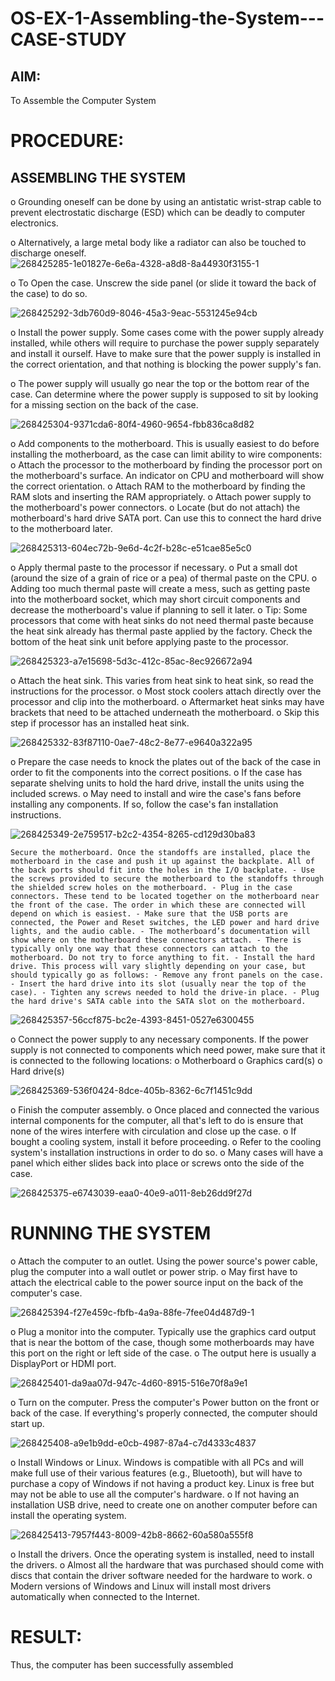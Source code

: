 # OS-EX-1-Assembling-the-System---CASE-STUDY

## AIM:
To Assemble the Computer System


# PROCEDURE:
## ASSEMBLING THE SYSTEM

o Grounding oneself can be done by using an antistatic wrist-strap cable to prevent electrostatic discharge (ESD) which can be deadly to computer electronics.

o Alternatively, a large metal body like a radiator can also be touched to discharge oneself.
![268425285-1e01827e-6e6a-4328-a8d8-8a44930f3155-1](https://github.com/Jeevithha/OS-EX-1-Assembling-the-System---CASE-STUDY/assets/123623197/38652b5c-e39a-4ec6-8294-7358d18d811d)


o To Open the case. Unscrew the side panel (or slide it toward the back of the case) to do so.

![268425292-3db760d9-8046-45a3-9eac-5531245e94cb](https://github.com/Jeevithha/OS-EX-1-Assembling-the-System---CASE-STUDY/assets/123623197/4c3c6cfd-2476-41a0-88fe-c09c376012c8)


o Install the power supply. Some cases come with the power supply already installed, while others will require to purchase the power supply separately and install it ourself. Have to make sure that the power supply is installed in the correct orientation, and that nothing is blocking the power supply's fan.

o The power supply will usually go near the top or the bottom rear of the case. Can determine where the power supply is supposed to sit by looking for a missing section on the back of the case.

![268425304-9371cda6-80f4-4960-9654-fbb836ca8d82](https://github.com/Jeevithha/OS-EX-1-Assembling-the-System---CASE-STUDY/assets/123623197/e013c1d6-aa1f-40ea-94d4-5709f243cab5)


o Add components to the motherboard. This is usually easiest to do before installing the motherboard, as the case can limit ability to wire components:
o Attach the processor to the motherboard by finding the processor port on the motherboard's surface. An indicator on CPU and motherboard will show the correct orientation. 
o Attach RAM to the motherboard by finding the RAM slots and inserting the RAM appropriately. 
o Attach power supply to the motherboard's power connectors. 
o Locate (but do not attach) the motherboard's hard drive SATA port. Can use this to connect the hard drive to the motherboard later.

![268425313-604ec72b-9e6d-4c2f-b28c-e51cae85e5c0](https://github.com/Jeevithha/OS-EX-1-Assembling-the-System---CASE-STUDY/assets/123623197/04c8a6ac-b973-4ca6-8826-befc9a7f0906)


o Apply thermal paste to the processor if necessary.
o Put a small dot (around the size of a grain of rice or a pea) of thermal paste on the CPU.
o Adding too much thermal paste will create a mess, such as getting paste into the motherboard socket, which may short circuit components and decrease the motherboard's value if planning to sell it later.
o Tip: Some processors that come with heat sinks do not need thermal paste because the heat sink already has thermal paste applied by the factory. Check the bottom of the heat sink unit before applying paste to the processor.

![268425323-a7e15698-5d3c-412c-85ac-8ec926672a94](https://github.com/Jeevithha/OS-EX-1-Assembling-the-System---CASE-STUDY/assets/123623197/2e59989d-b013-4406-8370-cff83e728698)


o Attach the heat sink. This varies from heat sink to heat sink, so read the instructions for the processor. 
o Most stock coolers attach directly over the processor and clip into the motherboard. 
o Aftermarket heat sinks may have brackets that need to be attached underneath the motherboard. 
o Skip this step if processor has an installed heat sink.

![268425332-83f87110-0ae7-48c2-8e77-e9640a322a95](https://github.com/Jeevithha/OS-EX-1-Assembling-the-System---CASE-STUDY/assets/123623197/0a4c3746-1993-4386-aac5-ec7b90fb3029)

o Prepare the case needs to knock the plates out of the back of the case in order to fit the components into the correct positions.
o If the case has separate shelving units to hold the hard drive, install the units using the included screws.
o May need to install and wire the case's fans before installing any components. If so, follow the case's fan installation instructions.

![268425349-2e759517-b2c2-4354-8265-cd129d30ba83](https://github.com/Jeevithha/OS-EX-1-Assembling-the-System---CASE-STUDY/assets/123623197/567d03ab-2e16-49fd-b664-c22d72355bc7)


    Secure the motherboard. Once the standoffs are installed, place the motherboard in the case and push it up against the backplate. All of the back ports should fit into the holes in the I/O backplate. - Use the screws provided to secure the motherboard to the standoffs through the shielded screw holes on the motherboard. - Plug in the case connectors. These tend to be located together on the motherboard near the front of the case. The order in which these are connected will depend on which is easiest. - Make sure that the USB ports are connected, the Power and Reset switches, the LED power and hard drive lights, and the audio cable. - The motherboard’s documentation will show where on the motherboard these connectors attach. - There is typically only one way that these connectors can attach to the motherboard. Do not try to force anything to fit. - Install the hard drive. This process will vary slightly depending on your case, but should typically go as follows: - Remove any front panels on the case. - Insert the hard drive into its slot (usually near the top of the case). - Tighten any screws needed to hold the drive-in place. - Plug the hard drive's SATA cable into the SATA slot on the motherboard.

![268425357-56ccf875-bc2e-4393-8451-0527e6300455](https://github.com/Jeevithha/OS-EX-1-Assembling-the-System---CASE-STUDY/assets/123623197/4536f1d6-7bd4-40eb-bfe5-23b89196dc44)


o Connect the power supply to any necessary components. If the power supply is not connected to components which need power, make sure that it is connected to the following locations: 
o Motherboard o Graphics card(s) o Hard drive(s)

![268425369-536f0424-8dce-405b-8362-6c7f1451c9dd](https://github.com/Jeevithha/OS-EX-1-Assembling-the-System---CASE-STUDY/assets/123623197/016b41f9-795f-4a09-b5f2-c3ff7ff095b8)


o Finish the computer assembly.
o Once placed and connected the various internal components for the computer, all that's left to do is ensure that none of the wires interfere with circulation and close up the case.
o If bought a cooling system, install it before proceeding.
o Refer to the cooling system's installation instructions in order to do so.
o Many cases will have a panel which either slides back into place or screws onto the side of the case.

![268425375-e6743039-eaa0-40e9-a011-8eb26dd9f27d](https://github.com/Jeevithha/OS-EX-1-Assembling-the-System---CASE-STUDY/assets/123623197/6216aee0-089c-4552-808a-06b0cb1f1c00)

# RUNNING THE SYSTEM

o Attach the computer to an outlet. Using the power source's power cable, plug the computer into a wall outlet or power strip.
o May first have to attach the electrical cable to the power source input on the back of the computer's case.

![268425394-f27e459c-fbfb-4a9a-88fe-7fee04d487d9-1](https://github.com/Jeevithha/OS-EX-1-Assembling-the-System---CASE-STUDY/assets/123623197/6590d14c-7ead-46f7-99a9-6ce7d8a5204c)


o Plug a monitor into the computer. Typically use the graphics card output that is near the bottom of the case, though some motherboards may have this port on the right or left side of the case.
o The output here is usually a DisplayPort or HDMI port.

![268425401-da9aa07d-947c-4d60-8915-516e70f8a9e1](https://github.com/Jeevithha/OS-EX-1-Assembling-the-System---CASE-STUDY/assets/123623197/44dc01a1-755d-4529-9285-97b92e1cc863)


o Turn on the computer. Press the computer's Power button on the front or back of the case. If everything's properly connected, the computer should start up.

![268425408-a9e1b9dd-e0cb-4987-87a4-c7d4333c4837](https://github.com/Jeevithha/OS-EX-1-Assembling-the-System---CASE-STUDY/assets/123623197/c2b2b863-27de-4a14-a457-5f13d6f5c4a7)


o Install Windows or Linux. Windows is compatible with all PCs and will make full use of their various features (e.g., Bluetooth), but will have to purchase a copy of Windows if not having a product key. Linux is free but may not be able to use all the computer's hardware. 
o If not having an installation USB drive, need to create one on another computer before can install the operating system.

![268425413-7957f443-8009-42b8-8662-60a580a555f8](https://github.com/Jeevithha/OS-EX-1-Assembling-the-System---CASE-STUDY/assets/123623197/01732f0c-b754-4b57-bfff-f11fc1a622d3)


o Install the drivers. Once the operating system is installed, need to install the drivers. 
o Almost all the hardware that was purchased should come with discs that contain the driver software needed for the hardware to work.
o Modern versions of Windows and Linux will install most drivers automatically when connected to the Internet.


# RESULT:

Thus, the computer has been successfully assembled

